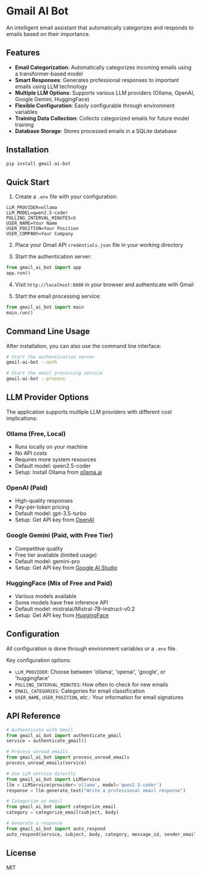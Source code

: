 # Gmail AI Bot

An intelligent email assistant that automatically categorizes and responds to emails based on their importance.

## Features

- **Email Categorization**: Automatically categorizes incoming emails using a transformer-based model
- **Smart Responses**: Generates professional responses to important emails using LLM technology
- **Multiple LLM Options**: Supports various LLM providers (Ollama, OpenAI, Google Gemini, HuggingFace)
- **Flexible Configuration**: Easily configurable through environment variables
- **Training Data Collection**: Collects categorized emails for future model training
- **Database Storage**: Stores processed emails in a SQLite database

## Installation

```bash
pip install gmail-ai-bot
```

## Quick Start

1. Create a `.env` file with your configuration:

```
LLM_PROVIDER=ollama
LLM_MODEL=qwen2.5-coder
POLLING_INTERVAL_MINUTES=5
USER_NAME=Your Name
USER_POSITION=Your Position
USER_COMPANY=Your Company
```

2. Place your Gmail API `credentials.json` file in your working directory

3. Start the authentication server:

```python
from gmail_ai_bot import app
app.run()
```

4. Visit `http://localhost:8080` in your browser and authenticate with Gmail

5. Start the email processing service:

```python
from gmail_ai_bot import main
main.run()
```

## Command Line Usage

After installation, you can also use the command line interface:

```bash
# Start the authentication server
gmail-ai-bot --auth

# Start the email processing service
gmail-ai-bot --process
```

## LLM Provider Options

The application supports multiple LLM providers with different cost implications:

### Ollama (Free, Local)
- Runs locally on your machine
- No API costs
- Requires more system resources
- Default model: qwen2.5-coder
- Setup: Install Ollama from [ollama.ai](https://ollama.ai)

### OpenAI (Paid)
- High-quality responses
- Pay-per-token pricing
- Default model: gpt-3.5-turbo
- Setup: Get API key from [OpenAI](https://platform.openai.com)

### Google Gemini (Paid, with Free Tier)
- Competitive quality
- Free tier available (limited usage)
- Default model: gemini-pro
- Setup: Get API key from [Google AI Studio](https://makersuite.google.com)

### HuggingFace (Mix of Free and Paid)
- Various models available
- Some models have free inference API
- Default model: mistralai/Mistral-7B-Instruct-v0.2
- Setup: Get API key from [HuggingFace](https://huggingface.co)

## Configuration

All configuration is done through environment variables or a `.env` file.

Key configuration options:

- `LLM_PROVIDER`: Choose between 'ollama', 'openai', 'google', or 'huggingface'
- `POLLING_INTERVAL_MINUTES`: How often to check for new emails
- `EMAIL_CATEGORIES`: Categories for email classification
- `USER_NAME`, `USER_POSITION`, etc.: Your information for email signatures

## API Reference

```python
# Authenticate with Gmail
from gmail_ai_bot import authenticate_gmail
service = authenticate_gmail()

# Process unread emails
from gmail_ai_bot import process_unread_emails
process_unread_emails(service)

# Use LLM service directly
from gmail_ai_bot import LLMService
llm = LLMService(provider='ollama', model='qwen2.5-coder')
response = llm.generate_text("Write a professional email response")

# Categorize an email
from gmail_ai_bot import categorize_email
category = categorize_email(subject, body)

# Generate a response
from gmail_ai_bot import auto_respond
auto_respond(service, subject, body, category, message_id, sender_email)
```

## License

MIT